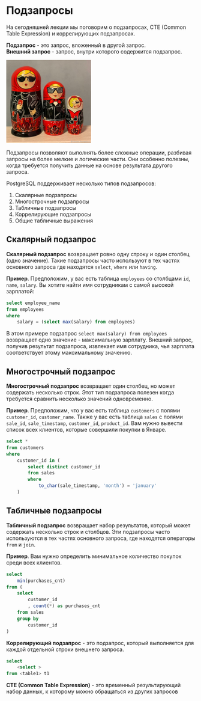 # Подзапросы  
На сегодняшней лекции мы поговорим о подзапросах, CTE (Common Table Expression) и коррелирующих подзапросах.  

**Подзапрос** - это запрос, вложенный в другой запрос.  
**Внешний запрос** - запрос, внутри которого содержится подзапрос.  

![matryoshkas](images/matryoshkas.png)  

Подзапросы позволяют выполнять более сложные операции, разбивая запросы на более мелкие и логические части. Они особенно полезны, когда требуется получить данные на основе результата другого запроса.

PostgreSQL поддерживает несколько типов подзапросов:  
1. Скалярные подзапросы  
2. Многострочные подзапросы   
3. Табличные подзапросы  
4. Коррелирующие подзапросы  
5. Общие табличные выражения  

## Скалярный подзапрос  
**Скалярный подзапрос** возвращает ровно одну строку и один столбец (одно значение). Такие подзапросы часто используют в тех частях основного запроса где находятся `select`, `where` или `having`.   

**Пример**. Предположим, у вас есть таблица `employees` со столбцами `id`, `name`, `salary`. Вы хотите найти имя сотрудникам с самой высокой зарплатой:  
```sql
select employee_name
from employees
where
    salary = (select max(salary) from employees)
```
В этом примере подзапрос `select max(salary) from employees` возвращает одно значение - максимальную зарплату. Внешний запрос, получив результат подзапроса, извлекает имя сотрудника, чья зарплата соответствует этому максимальному значению.  

## Многострочный подзапрос  
**Многострочный подзапрос** возвращает один столбец, но может содержать несколько строк. Этот тип подзапроса полезен когда требуется сравнить несколько значений одновременно.  

**Пример**. Предположим, что у вас есть таблица `customers` с полями `customer_id`, `customer_name`. Также у вас есть таблица `sales` с полями `sale_id`, `sale_timestamp`, `customer_id`, `product_id`. Вам нужно вывести список всех клиентов, которые совершили покупки в Январе.  
```sql
select *
from customers
where
    customer_id in (
        select distinct customer_id
        from sales
        where
            to_char(sale_timestamp, 'month') = 'january'
    )
```

## Табличные подзапросы  
**Табличный подзапрос** возвращает набор результатов, который может содержать несколько строк и  столбцов. Эти подзапросы часто используются в тех частях основного запроса, где находятся операторы `from` и `join`.  

**Пример**. Вам нужно определить минимальное количество покупок среди всех клиентов.  
```sql
select
    min(purchases_cnt)
from (
    select
        customer_id
        , count(*) as purchases_cnt
    from sales
    group by
        customer_id
)
```  

**Коррелирующий подзапрос** - это подзапрос, который выполняется для каждой отдельной строки внешнего запроса.  
```sql
select
    <select >
from <table1> t1
```


**CTE (Common Table Expression)** - это временный результирующий набор данных, к которому можно обращаться из других запросов